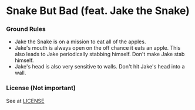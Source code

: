 # Snake But Bad (feat. Jake the Snake)

### Ground Rules
* Jake the Snake is on a mission to eat all of the apples.<br>
* Jake's mouth is always open on the off chance it eats an apple. This also leads to Jake periodically stabbing himself. Don't make Jake stab himself.<br>
* Jake's head is also very sensitive to walls. Don't hit Jake's head into a wall.

### License (Not important)
See at [LICENSE](https://github.com/zeplulw/Java-GUI-final/blob/main/LICENSE)
